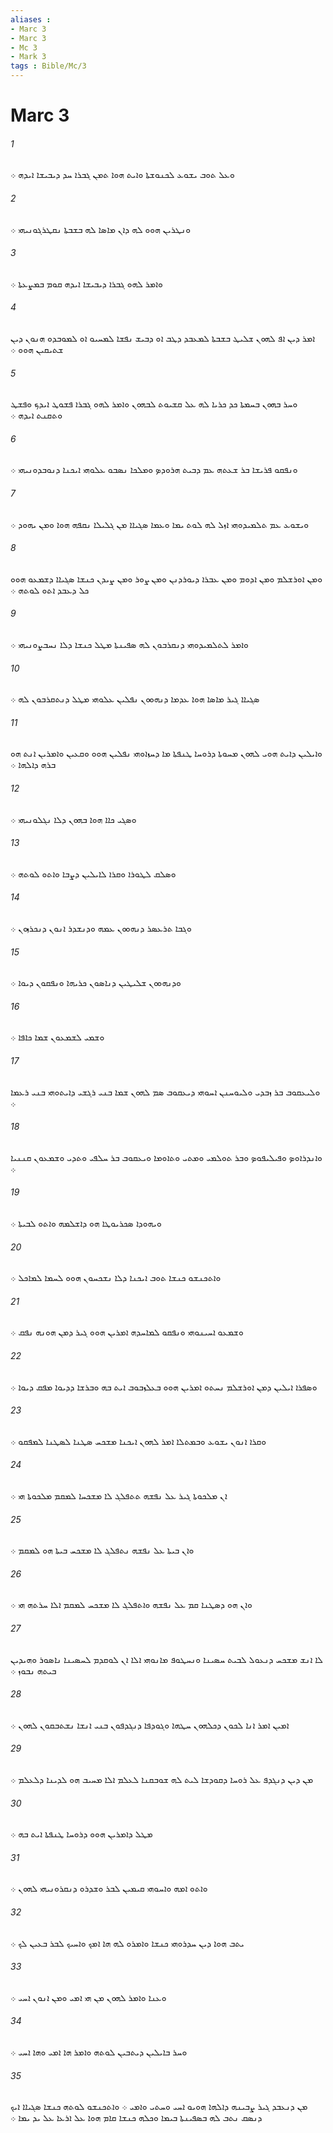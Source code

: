 ```yaml
---
aliases : 
- Marc 3
- Marc 3
- Mc 3
- Mark 3
tags : Bible/Mc/3
---
```


# Marc 3

###### 1
ܘܥܠ ܬܘܒ ܝܫܘܥ ܠܟܢܘܫܬܐ ܘܐܝܬ ܗܘܐ ܬܡܢ ܓܒܪܐ ܚܕ ܕܝܒܝܫܐ ܐܝܕܗ ܀
###### 2
ܘܢܛܪܝܢ ܗܘܘ ܠܗ ܕܐܢ ܡܐܤܐ ܠܗ ܒܫܒܬܐ ܢܩܛܪܓܘܢܝܗܝ ܀
###### 3
ܘܐܡܪ ܠܗܘ ܓܒܪܐ ܕܝܒܝܫܐ ܐܝܕܗ ܩܘܡ ܒܡܨܥܬܐ ܀
###### 4
ܐܡܪ ܕܝܢ ܐܦ ܠܗܘܢ ܫܠܝܛ ܒܫܒܬܐ ܠܡܥܒܕ ܕܛܒ ܐܘ ܕܒܝܫ ܢܦܫܐ ܠܡܚܝܘ ܐܘ ܠܡܘܒܕܘ ܗܢܘܢ ܕܝܢ ܫܬܝܩܝܢ ܗܘܘ ܀
###### 5
ܘܚܪ ܒܗܘܢ ܒܚܡܬܐ ܟܕ ܟܪܝܐ ܠܗ ܥܠ ܩܫܝܘܬ ܠܒܗܘܢ ܘܐܡܪ ܠܗܘ ܓܒܪܐ ܦܫܘܛ ܐܝܕܟ ܘܦܫܛ ܘܬܩܢܬ ܐܝܕܗ ܀
###### 6
ܘܢܦܩܘ ܦܪܝܫܐ ܒܪ ܫܥܬܗ ܥܡ ܕܒܝܬ ܗܪܘܕܤ ܘܡܠܟܐ ܢܤܒܘ ܥܠܘܗܝ ܐܝܟܢܐ ܕܢܘܒܕܘܢܝܗܝ ܀
###### 7
ܘܝܫܘܥ ܥܡ ܬܠܡܝܕܘܗܝ ܐܙܠ ܠܗ ܠܘܬ ܝܡܐ ܘܥܡܐ ܤܓܝܐܐ ܡܢ ܓܠܝܠܐ ܢܩܦܗ ܗܘܐ ܘܡܢ ܝܗܘܕ ܀
###### 8
ܘܡܢ ܐܘܪܫܠܡ ܘܡܢ ܐܕܘܡ ܘܡܢ ܥܒܪܐ ܕܝܘܪܕܢܢ ܘܡܢ ܨܘܪ ܘܡܢ ܨܝܕܢ ܟܢܫܐ ܤܓܝܐܐ ܕܫܡܥܘ ܗܘܘ ܟܠ ܕܥܒܕ ܐܬܘ ܠܘܬܗ ܀
###### 9
ܘܐܡܪ ܠܬܠܡܝܕܘܗܝ ܕܢܩܪܒܘܢ ܠܗ ܤܦܝܢܬܐ ܡܛܠ ܟܢܫܐ ܕܠܐ ܢܚܒܨܘܢܝܗܝ ܀
###### 10
ܤܓܝܐܐ ܓܝܪ ܡܐܤܐ ܗܘܐ ܥܕܡܐ ܕܢܗܘܘܢ ܢܦܠܝܢ ܥܠܘܗܝ ܡܛܠ ܕܢܬܩܪܒܘܢ ܠܗ ܀
###### 11
ܘܐܝܠܝܢ ܕܐܝܬ ܗܘܝ ܠܗܘܢ ܡܚܘܬܐ ܕܪܘܚܐ ܛܢܦܬܐ ܡܐ ܕܚܙܐܘܗܝ ܢܦܠܝܢ ܗܘܘ ܘܩܥܝܢ ܘܐܡܪܝܢ ܐܢܬ ܗܘ ܒܪܗ ܕܐܠܗܐ ܀
###### 12
ܘܤܓܝ ܟܐܐ ܗܘܐ ܒܗܘܢ ܕܠܐ ܢܓܠܘܢܝܗܝ ܀
###### 13
ܘܤܠܩ ܠܛܘܪܐ ܘܩܪܐ ܠܐܝܠܝܢ ܕܨܒܐ ܘܐܬܘ ܠܘܬܗ ܀
###### 14
ܘܓܒܐ ܬܪܥܤܪ ܕܢܗܘܘܢ ܥܡܗ ܘܕܢܫܕܪ ܐܢܘܢ ܕܢܟܪܙܘܢ ܀
###### 15
ܘܕܢܗܘܘܢ ܫܠܝܛܝܢ ܕܢܐܤܘܢ ܟܪܝܗܐ ܘܢܦܩܘܢ ܕܝܘܐ ܀
###### 16
ܘܫܡܝ ܠܫܡܥܘܢ ܫܡܐ ܟܐܦܐ ܀
###### 17
ܘܠܝܥܩܘܒ ܒܪ ܙܒܕܝ ܘܠܝܘܚܢܢ ܐܚܘܗܝ ܕܝܥܩܘܒ ܤܡ ܠܗܘܢ ܫܡܐ ܒܢܝ ܪܓܫܝ ܕܐܝܬܘܗܝ ܒܢܝ ܪܥܡܐ ܀
###### 18
ܘܐܢܕܪܐܘܤ ܘܦܝܠܝܦܘܤ ܘܒܪ ܬܘܠܡܝ ܘܡܬܝ ܘܬܐܘܡܐ ܘܝܥܩܘܒ ܒܪ ܚܠܦܝ ܘܬܕܝ ܘܫܡܥܘܢ ܩܢܢܝܐ ܀
###### 19
ܘܝܗܘܕܐ ܤܟܪܝܘܛܐ ܗܘ ܕܐܫܠܡܗ ܘܐܬܘ ܠܒܝܬܐ ܀
###### 20
ܘܐܬܟܢܫܘ ܟܢܫܐ ܬܘܒ ܐܝܟܢܐ ܕܠܐ ܢܫܟܚܘܢ ܗܘܘ ܠܚܡܐ ܠܡܐܟܠ ܀
###### 21
ܘܫܡܥܘ ܐܚܝܢܘܗܝ ܘܢܦܩܘ ܠܡܐܚܕܗ ܐܡܪܝܢ ܗܘܘ ܓܝܪ ܕܡܢ ܗܘܢܗ ܢܦܩ ܀
###### 22
ܘܤܦܪܐ ܐܝܠܝܢ ܕܡܢ ܐܘܪܫܠܡ ܢܚܬܘ ܐܡܪܝܢ ܗܘܘ ܒܥܠܙܒܘܒ ܐܝܬ ܒܗ ܘܒܪܫܐ ܕܕܝܘܐ ܡܦܩ ܕܝܘܐ ܀
###### 23
ܘܩܪܐ ܐܢܘܢ ܝܫܘܥ ܘܒܡܬܠܐ ܐܡܪ ܠܗܘܢ ܐܝܟܢܐ ܡܫܟܚ ܤܛܢܐ ܠܤܛܢܐ ܠܡܦܩܘ ܀
###### 24
ܐܢ ܡܠܟܘܬܐ ܓܝܪ ܥܠ ܢܦܫܗ ܬܬܦܠܓ ܠܐ ܡܫܟܚܐ ܠܡܩܡ ܡܠܟܘܬܐ ܗܝ ܀
###### 25
ܘܐܢ ܒܝܬܐ ܥܠ ܢܦܫܗ ܢܬܦܠܓ ܠܐ ܡܫܟܚ ܒܝܬܐ ܗܘ ܠܡܩܡ ܀
###### 26
ܘܐܢ ܗܘ ܕܤܛܢܐ ܩܡ ܥܠ ܢܦܫܗ ܘܐܬܦܠܓ ܠܐ ܡܫܟܚ ܠܡܩܡ ܐܠܐ ܚܪܬܗ ܗܝ ܀
###### 27
ܠܐ ܐܢܫ ܡܫܟܚ ܕܢܥܘܠ ܠܒܝܬ ܚܤܝܢܐ ܘܢܚܛܘܦ ܡܐܢܘܗܝ ܐܠܐ ܐܢ ܠܘܩܕܡ ܠܚܤܝܢܐ ܢܐܤܘܪ ܘܗܝܕܝܢ ܒܝܬܗ ܢܒܘܙ ܀
###### 28
ܐܡܝܢ ܐܡܪ ܐܢܐ ܠܟܘܢ ܕܟܠܗܘܢ ܚܛܗܐ ܘܓܘܕܦܐ ܕܢܓܕܦܘܢ ܒܢܝ ܐܢܫܐ ܢܫܬܒܩܘܢ ܠܗܘܢ ܀
###### 29
ܡܢ ܕܝܢ ܕܢܓܕܦ ܥܠ ܪܘܚܐ ܕܩܘܕܫܐ ܠܝܬ ܠܗ ܫܘܒܩܢܐ ܠܥܠܡ ܐܠܐ ܡܚܝܒ ܗܘ ܠܕܝܢܐ ܕܠܥܠܡ ܀
###### 30
ܡܛܠ ܕܐܡܪܝܢ ܗܘܘ ܕܪܘܚܐ ܛܢܦܬܐ ܐܝܬ ܒܗ ܀
###### 31
ܘܐܬܘ ܐܡܗ ܘܐܚܘܗܝ ܩܝܡܝܢ ܠܒܪ ܘܫܕܪܘ ܕܢܩܪܘܢܝܗܝ ܠܗܘܢ ܀
###### 32
ܝܬܒ ܗܘܐ ܕܝܢ ܚܕܪܘܗܝ ܟܢܫܐ ܘܐܡܪܘ ܠܗ ܗܐ ܐܡܟ ܘܐܚܝܟ ܠܒܪ ܒܥܝܢ ܠܟ ܀
###### 33
ܘܥܢܐ ܘܐܡܪ ܠܗܘܢ ܡܢ ܗܝ ܐܡܝ ܘܡܢ ܐܢܘܢ ܐܚܝ ܀
###### 34
ܘܚܪ ܒܐܝܠܝܢ ܕܝܬܒܝܢ ܠܘܬܗ ܘܐܡܪ ܗܐ ܐܡܝ ܘܗܐ ܐܚܝ ܀
###### 35
ܡܢ ܕܢܥܒܕ ܓܝܪ ܨܒܝܢܗ ܕܐܠܗܐ ܗܘܝܘ ܐܚܝ ܘܚܬܝ ܘܐܡܝ ܀ ܘܐܬܟܢܫܘ ܠܘܬܗ ܟܢܫܐ ܤܓܝܐܐ ܐܝܟ ܕܢܤܩ ܢܬܒ ܠܗ ܒܤܦܝܢܬܐ ܒܝܡܐ ܘܟܠܗ ܟܢܫܐ ܩܐܡ ܗܘܐ ܥܠ ܐܪܥܐ ܥܠ ܝܕ ܝܡܐ ܀
